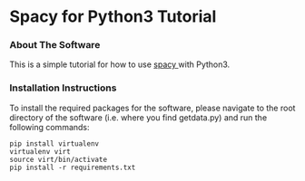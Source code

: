 # Spacy for Python3 Tutorial

### About The Software 

This is a simple tutorial for how to use <a href="https://spacy.io/"> spacy </a> with Python3.


### Installation Instructions
To install the required packages for the software, 
please navigate to the root directory of the software 
(i.e. where you find getdata.py) and run the following commands:

    pip install virtualenv
    virtualenv virt
    source virt/bin/activate
    pip install -r requirements.txt

